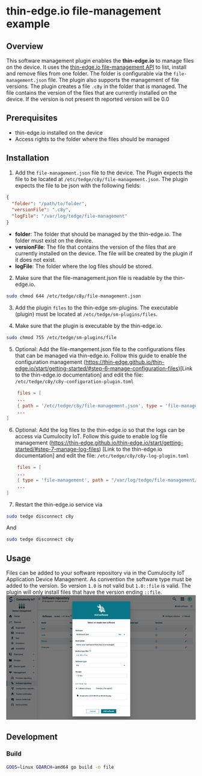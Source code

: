# thin-edge.io file-management example

## Overview

This software management plugin enables the **thin-edge.io** to manage files on the device. It uses the [thin-edge.io file-management API](https://thin-edge.github.io/thin-edge.io/references/plugin-api/) to list, install and remove files from one folder. The folder is configurable via the `file-management.json` file. The plugin also supports the management of file versions. The plugin creates a file `.c8y` in the folder that is managed. The file contains the version of the files that are currently installed on the device. If the version is not present th reported version will be 0.0

## Prerequisites

- thin-edge.io installed on the device
- Access rights to the folder where the files should be managed

## Installation

1. Add the `file-management.json` file to the device. The Plugin expects the file to be located at `/etc/tedge/c8y/file-management.json`. The plugin expects the file to be json with the following fields:

```json
{
  "folder": "/path/to/folder",
  "versionFile": ".c8y",
  "logFile": "/var/log/tedge/file-management"
}
```

- **folder**: The folder that should be managed by the thin-edge.io. The folder must exist on the device.
- **versionFile**: The file that contains the version of the files that are currently installed on the device. The file will be created by the plugin if it does not exist.
- **logFile**: The folder where the log files should be stored.

2. Make sure that the file-management.json file is readable by the thin-edge.io.

```bash
sudo chmod 644 /etc/tedge/c8y/file-management.json
```

3. Add the plugin `files` to the thin-edge sm-plugins. The executable (plugin) must be located at `/etc/tedge/sm-plugins/files`.

4. Make sure that the plugin is executable by the thin-edge.io.

```bash
sudo chmod 755 /etc/tedge/sm-plugins/file
```

5. Optional: Add the file-mangement.json file to the configurations files that can be managed via thin-edge.io. Follow this guide to enable the configuration management (https://thin-edge.github.io/thin-edge.io/start/getting-started/#step-6-manage-configuration-files)[Link to the thin-edge.io documentation] and edit the file: `/etc/tedge/c8y/c8y-configuration-plugin.toml`

```toml
    files = [
    ...
    { path = '/etc/tedge/c8y/file-management.json', type = 'file-management.json' },
    ...
]
```

6.  Optional: Add the log files to the thin-edge.io so that the logs can be access via Cumulocity IoT. Follow this guide to enable log file management (https://thin-edge.github.io/thin-edge.io/start/getting-started/#step-7-manage-log-files) [Link to the thin-edge.io documentation] and edit the file: `/etc/tedge/c8y/c8y-log-plugin.toml`

```toml
    files = [
    ...
    { type = 'file-management', path = "/var/log/tedge/file-management/file-mgmnt-*" },
    ...
]
```

7. Restart the thin-edge.io service via

```bash
sudo tedge disconnect c8y
```

And

```bash
sudo tedge disconnect c8y
```

## Usage

Files can be added to your software repository via in the Cumulocity IoT Application Device Management. As convention the software type must be added to the version. So version `1.0` is not valid but `1.0::file` is valid. The plugin will only install files that have the version ending `::file`.
![Add file to software repository](./docs/add-software.png)

## Development

### Build

```bash
GOOS=linux GOARCH=amd64 go build -o file
```
